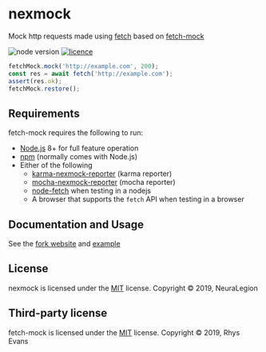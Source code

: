 # nexmock

Mock http requests made using [fetch](https://developer.mozilla.org/en-US/docs/Web/API/WindowOrWorkerGlobalScope/fetch) based on [fetch-mock](https://github.com/wheresrhys/fetch-mock) 

![node version](https://img.shields.io/node/v/fetch-mock.svg?style=flat-square)
[![licence](https://img.shields.io/npm/l/fetch-mock.svg?style=flat-square)](https://github.com/wheresrhys/fetch-mock/blob/master/LICENSE)

```js
fetchMock.mock('http://example.com', 200);
const res = await fetch('http://example.com');
assert(res.ok);
fetchMock.restore();
```

## Requirements

fetch-mock requires the following to run:

- [Node.js](https://nodejs.org/) 8+ for full feature operation
- [npm](https://www.npmjs.com/package/npm) (normally comes with Node.js)
- Either of the following
  - [karma-nexmock-reporter](https://github.com/NeuraLegion/karma-nexmock-reporter) (karma reporter)
  - [mocha-nexmock-reporter](https://github.com/NeuraLegion/mocha-nexmock-reporter) (mocha reporter)
  - [node-fetch](https://www.npmjs.com/package/node-fetch) when testing in a nodejs
  - A browser that supports the `fetch` API when testing in a browser

## Documentation and Usage

See the [fork website](http://www.wheresrhys.co.uk/fetch-mock/) and [example](https://github.com/NeuraLegion/fetch-mock/blob/master/example)

## License

nexmock is licensed under the [MIT](https://github.com/NeuraLegion/fetch-mock/blob/master/LICENSE) license.
Copyright © 2019, NeuraLegion

## Third-party license 

fetch-mock is licensed under the [MIT](https://github.com/NeuraLegion/fetch-mock/blob/master/LICENSE) license.
Copyright © 2019, Rhys Evans
